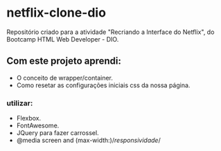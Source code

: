# netflix-clone-dio
Repositório criado para a atividade "Recriando a Interface do Netflix", do Bootcamp HTML Web Developer - DIO.

## Com este projeto aprendi:
- O conceito de wrapper/container.
- Como resetar as configurações iniciais css da nossa página. 
 ### utilizar:
- Flexbox.
- FontAwesome.
- JQuery para fazer carrossel. 
- @media screen and (max-width:)/*responsividade*/


